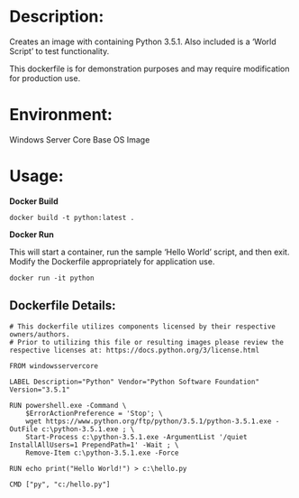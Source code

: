 # Description:

Creates an image with containing Python 3.5.1. Also included is a ‘World Script’ to test functionality.

This dockerfile is for demonstration purposes and may require modification for production use. 

# Environment:

Windows Server Core Base OS Image

# Usage:

**Docker Build**

```
docker build -t python:latest .
```

**Docker Run** 

This will start a container, run the sample ‘Hello World’ script, and then exit.  Modify the Dockerfile appropriately for application use. 

```
docker run -it python
```

## Dockerfile Details:
```
# This dockerfile utilizes components licensed by their respective owners/authors.
# Prior to utilizing this file or resulting images please review the respective licenses at: https://docs.python.org/3/license.html

FROM windowsservercore

LABEL Description="Python" Vendor="Python Software Foundation" Version="3.5.1"

RUN powershell.exe -Command \
    $ErrorActionPreference = 'Stop'; \
    wget https://www.python.org/ftp/python/3.5.1/python-3.5.1.exe -OutFile c:\python-3.5.1.exe ; \
    Start-Process c:\python-3.5.1.exe -ArgumentList '/quiet InstallAllUsers=1 PrependPath=1' -Wait ; \
    Remove-Item c:\python-3.5.1.exe -Force

RUN echo print("Hello World!") > c:\hello.py

CMD ["py", "c:/hello.py"]
		
```


